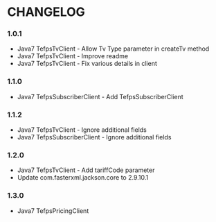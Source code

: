 # CHANGELOG

### 1.0.1

 * Java7 TefpsTvClient - Allow Tv Type parameter in createTv method
 * Java7 TefpsTvClient - Improve readme
 * Java7 TefpsTvClient - Fix various details in client

### 1.1.0

 * Java7 TefpsSubscriberClient - Add TefpsSubscriberClient

### 1.1.2

 * Java7 TefpsTvClient - Ignore additional fields
 * Java7 TefpsSubscriberClient - Ignore additional fields

### 1.2.0

 * Java7 TefpsTvClient - Add tariffCode parameter
 * Update com.fasterxml.jackson.core to 2.9.10.1

### 1.3.0

 * Java7 TefpsPricingClient

